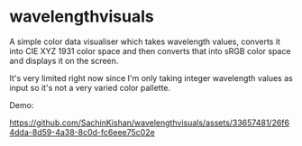 # wavelengthvisuals

A simple color data visualiser which takes wavelength values, converts it into CIE XYZ 1931 color space and then converts that into sRGB color space and displays it on the screen. 

It's very limited right now since I'm only taking integer wavelength values as input so it's not a very varied color pallette. 

Demo:


https://github.com/SachinKishan/wavelengthvisuals/assets/33657481/26f64dda-8d59-4a38-8c0d-fc6eee75c02e

